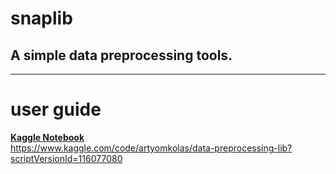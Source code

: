 <h1>snaplib</h1>
<h2>A simple data preprocessing tools.</h2>

____________________________________________

# user guide

**[Kaggle Notebook](https://www.kaggle.com/code/artyomkolas/data-preprocessing-lib?scriptVersionId=116077080)**   
<https://www.kaggle.com/code/artyomkolas/data-preprocessing-lib?scriptVersionId=116077080>
